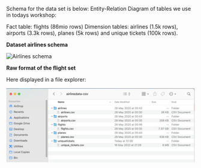 Schema for the data set is below: Entity-Relation Diagram of tables we use in todays workshop:

Fact table: flights (86mio rows)
Dimension tables: airlines (1.5k rows), airports (3.3k rows), planes (5k rows) and unique tickets (100k rows).

**Dataset airlines schema**  

![Airlines schema](../../images/Iceberg_airlinesschema.png)

**Raw format of the flight set**  

Here displayed in a file explorer:

![Raw Data Set](../images/dataset_folder.png)